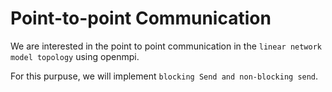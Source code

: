 # Point-to-point Communication

We are interested in the point to point communication in the `linear network model topology` using openmpi.

For this purpuse, we will implement `blocking Send and non-blocking send`.  

 
